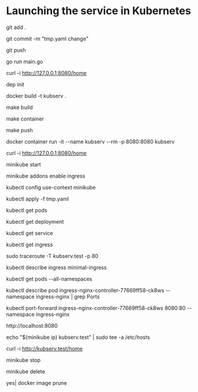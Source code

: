 # Launching the service in Kubernetes

git add .

git commit -m "tmp.yaml change"

git push

go run main.go

curl -i http://127.0.0.1:8080/home

dep init

docker build -t kubserv .

make build

make container

make push

docker container run -it --name kubserv --rm -p 8080:8080 kubserv

curl -i http://127.0.0.1:8080/home

minikube start

minikube addons enable ingress

kubectl config use-context minikube

kubectl apply -f tmp.yaml

kubectl get pods

kubectl get deployment

kubectl get service

kubectl get ingress

sudo traceroute -T kubserv.test -p 80

kubectl describe ingress minimal-ingress

kubectl get pods --all-namespaces

kubectl describe pod ingress-nginx-controller-77669ff58-ck8ws --namespace ingress-nginx | grep Ports

kubectl port-forward ingress-nginx-controller-77669ff58-ck8ws 8080:80 --namespace ingress-nginx

http://localhost:8080

echo "$(minikube ip) kubserv.test" | sudo tee -a /etc/hosts

curl -i http://kubserv.test/home

minikube stop

minikube delete

yes| docker image prune
